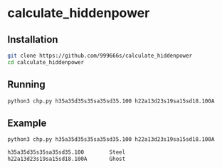 # calculate_hiddenpower

## Installation
```bash
git clone https://github.com/999666s/calculate_hiddenpower
cd calculate_hiddenpower
```

## Running

```bash
python3 chp.py h35a35d35s35sa35sd35.100 h22a13d23s19sa15sd18.100A
```

## Example
```bash
python3 chp.py h35a35d35s35sa35sd35.100 h22a13d23s19sa15sd18.100A

h35a35d35s35sa35sd35.100        Steel
h22a13d23s19sa15sd18.100A       Ghost
```

